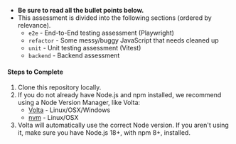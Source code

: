 * **Be sure to read all the bullet points below.**
* This assessment is divided into the following sections (ordered by relevance).
  * `e2e` - End-to-End testing assessment (Playwright)
  * `refactor` - Some messy/buggy JavaScript that needs cleaned up
  * `unit` - Unit testing assessment (Vitest)
  * `backend` - Backend assessment

#### Steps to Complete

1. Clone this repository locally.
1. If you do not already have Node.js and npm installed, we recommend using a Node Version Manager, like Volta:
   * [Volta](https://docs.volta.sh/guide/getting-started) - Linux/OSX/Windows
   * [nvm](https://github.com/creationix/nvm) - Linux/OSX
1. Volta will automatically use the correct Node version. If you aren't using it, make sure you have Node.js 18+, with npm 8+, installed.
